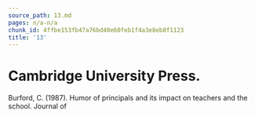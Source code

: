 ```yaml
---
source_path: 13.md
pages: n/a-n/a
chunk_id: 4ffbe153fb47a76bd40e60feb1f4a3e8eb8f1123
title: '13'
---
```

# Cambridge University Press.

Burford, C. (1987). Humor of principals and its impact on teachers and the school. Journal of

